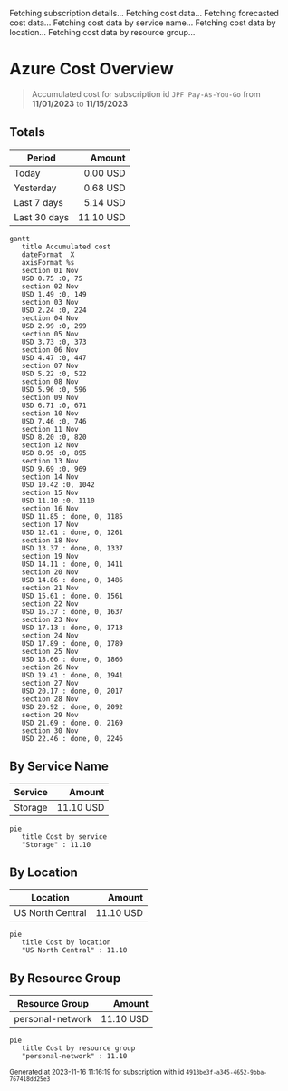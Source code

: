 Fetching subscription details...
Fetching cost data...
Fetching forecasted cost data...
Fetching cost data by service name...
Fetching cost data by location...
Fetching cost data by resource group...
# Azure Cost Overview

> Accumulated cost for subscription id `JPF Pay-As-You-Go` from **11/01/2023** to **11/15/2023**

## Totals

|Period|Amount|
|---|---:|
|Today|0.00 USD|
|Yesterday|0.68 USD|
|Last 7 days|5.14 USD|
|Last 30 days|11.10 USD|

```mermaid
gantt
   title Accumulated cost
   dateFormat  X
   axisFormat %s
   section 01 Nov
   USD 0.75 :0, 75
   section 02 Nov
   USD 1.49 :0, 149
   section 03 Nov
   USD 2.24 :0, 224
   section 04 Nov
   USD 2.99 :0, 299
   section 05 Nov
   USD 3.73 :0, 373
   section 06 Nov
   USD 4.47 :0, 447
   section 07 Nov
   USD 5.22 :0, 522
   section 08 Nov
   USD 5.96 :0, 596
   section 09 Nov
   USD 6.71 :0, 671
   section 10 Nov
   USD 7.46 :0, 746
   section 11 Nov
   USD 8.20 :0, 820
   section 12 Nov
   USD 8.95 :0, 895
   section 13 Nov
   USD 9.69 :0, 969
   section 14 Nov
   USD 10.42 :0, 1042
   section 15 Nov
   USD 11.10 :0, 1110
   section 16 Nov
   USD 11.85 : done, 0, 1185
   section 17 Nov
   USD 12.61 : done, 0, 1261
   section 18 Nov
   USD 13.37 : done, 0, 1337
   section 19 Nov
   USD 14.11 : done, 0, 1411
   section 20 Nov
   USD 14.86 : done, 0, 1486
   section 21 Nov
   USD 15.61 : done, 0, 1561
   section 22 Nov
   USD 16.37 : done, 0, 1637
   section 23 Nov
   USD 17.13 : done, 0, 1713
   section 24 Nov
   USD 17.89 : done, 0, 1789
   section 25 Nov
   USD 18.66 : done, 0, 1866
   section 26 Nov
   USD 19.41 : done, 0, 1941
   section 27 Nov
   USD 20.17 : done, 0, 2017
   section 28 Nov
   USD 20.92 : done, 0, 2092
   section 29 Nov
   USD 21.69 : done, 0, 2169
   section 30 Nov
   USD 22.46 : done, 0, 2246
```

## By Service Name

|Service|Amount|
|---|---:|
|Storage|11.10 USD|

```mermaid
pie
   title Cost by service
   "Storage" : 11.10
```

## By Location

|Location|Amount|
|---|---:|
|US North Central|11.10 USD|

```mermaid
pie
   title Cost by location
   "US North Central" : 11.10
```

## By Resource Group

|Resource Group|Amount|
|---|---:|
|personal-network|11.10 USD|

```mermaid
pie
   title Cost by resource group
   "personal-network" : 11.10
```

<sup>Generated at 2023-11-16 11:16:19 for subscription with id `4913be3f-a345-4652-9bba-767418dd25e3`</sup>

